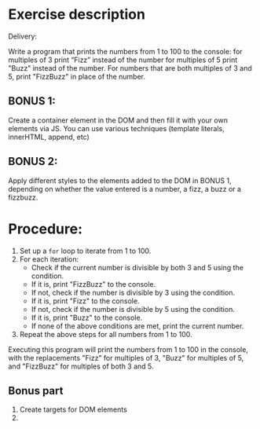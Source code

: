 # Exercise description

Delivery:

Write a program that prints the numbers from 1 to 100 to the console:
for multiples of 3 print “Fizz” instead of the number
for multiples of 5 print "Buzz" instead of the number.
For numbers that are both multiples of 3 and 5, print "FizzBuzz" in place of the number.

## BONUS 1:

Create a container element in the DOM and then fill it with your own elements via JS.
You can use various techniques (template literals, innerHTML, append, etc)

## BONUS 2:

Apply different styles to the elements added to the DOM in BONUS 1, depending on whether the value entered is a number, a fizz, a buzz or a fizzbuzz.

# Procedure:

1. Set up a `for` loop to iterate from 1 to 100.
2. For each iteration:
   - Check if the current number is divisible by both 3 and 5 using the condition.
   - If it is, print "FizzBuzz" to the console.
   - If not, check if the number is divisible by 3 using the condition.
   - If it is, print "Fizz" to the console.
   - If not, check if the number is divisible by 5 using the condition.
   - If it is, print "Buzz" to the console.
   - If none of the above conditions are met, print the current number.
3. Repeat the above steps for all numbers from 1 to 100.

Executing this program will print the numbers from 1 to 100 in the console, with the replacements "Fizz" for multiples of 3, "Buzz" for multiples of 5, and "FizzBuzz" for multiples of both 3 and 5.

## Bonus part

1. Create targets for DOM elements
2.
